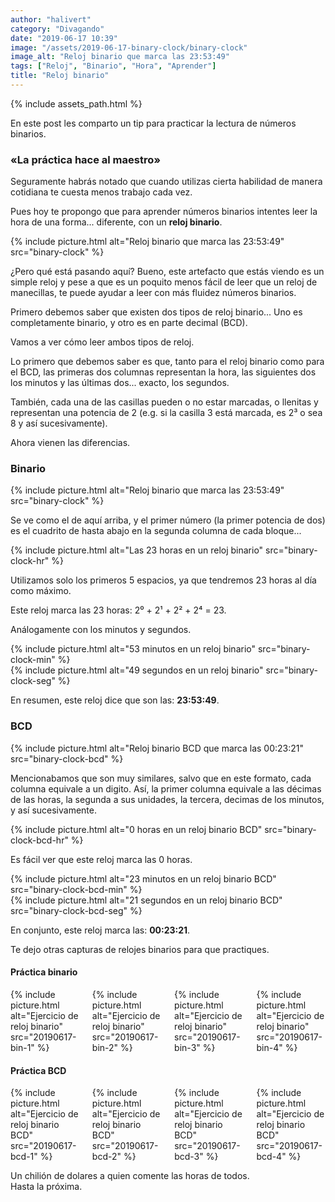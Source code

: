 ```yaml
---
author: "halivert"
category: "Divagando"
date: "2019-06-17 10:39"
image: "/assets/2019-06-17-binary-clock/binary-clock"
image_alt: "Reloj binario que marca las 23:53:49"
tags: ["Reloj", "Binario", "Hora", "Aprender"]
title: "Reloj binario"
---
```


{% include assets_path.html %}

En este post les comparto un tip para practicar la lectura de números
binarios.

### «La práctica hace al maestro»
<!-- Seguir leyendo -->
Seguramente habrás notado que cuando utilizas cierta habilidad de manera
cotidiana te cuesta menos trabajo cada vez.

Pues hoy te propongo que para aprender números binarios intentes leer la hora
de una forma... diferente, con un **reloj binario**.

<article>
  {%
    include picture.html
      alt="Reloj binario que marca las 23:53:49"
      src="binary-clock"
  %}
</article>

¿Pero qué está pasando aquí? Bueno, este artefacto que estás viendo es un
simple reloj y pese a que es un poquito menos fácil de leer que un reloj de
manecillas, te puede ayudar a leer con más fluidez números binarios.

Primero debemos saber que existen dos tipos de reloj binario... Uno es
completamente binario, y otro es en parte decimal (BCD).

Vamos a ver cómo leer ambos tipos de reloj.

Lo primero que debemos saber es que, tanto para el reloj binario como para el
BCD, las primeras dos columnas representan la hora, las siguientes dos los
minutos y las últimas dos... exacto, los segundos.

También, cada una de las casillas pueden o no estar marcadas, o llenitas y
representan una potencia de 2 (e.g. si la casilla 3 está marcada, es 2³ o sea
8 y así sucesivamente).

Ahora vienen las diferencias.

### Binario
<article>
  {%
    include picture.html
      alt="Reloj binario que marca las 23:53:49"
      src="binary-clock"
  %}
</article>

Se ve como el de aquí arriba, y el primer número (la primer potencia de dos)
es el cuadrito de hasta abajo en la segunda columna de cada bloque...
<article class="columns">
  <div class="column">
    {%
      include picture.html
        alt="Las 23 horas en un reloj binario"
        src="binary-clock-hr"
    %}
  </div>
  <p class="column">
    Utilizamos solo los primeros 5 espacios, ya que tendremos 23 horas al día
    como máximo.
  </p>
</article>
Este reloj marca las 23 horas: 2⁰ + 2¹ + 2² + 2⁴ = 23.

Análogamente con los minutos y segundos.
<article class="columns">
  <div class="column">
    {%
      include picture.html
        alt="53 minutos en un reloj binario"
        src="binary-clock-min"
    %}
  </div>
  <div class="column">
    {%
      include picture.html
        alt="49 segundos en un reloj binario"
        src="binary-clock-seg"
    %}
  </div>
</article>

En resumen, este reloj dice que son las: **23:53:49**.

### BCD
<article>
  {%
    include picture.html
      alt="Reloj binario BCD que marca las 00:23:21"
      src="binary-clock-bcd"
  %}
</article>

Mencionabamos que son muy similares, salvo que en este formato, cada columna
equivale a un digito. Así, la primer columna equivale a las décimas de las
horas, la segunda a sus unidades, la tercera, decimas de los minutos, y así
sucesivamente.
<article class="columns">
  <div class="column">
    {%
      include picture.html
        alt="0 horas en un reloj binario BCD"
        src="binary-clock-bcd-hr"
    %}
  </div>
  <p class="column">
    Es fácil ver que este reloj marca las 0 horas.
  </p>
</article>

<article class="columns">
  <div class="column">
    {%
      include picture.html
        alt="23 minutos en un reloj binario BCD"
        src="binary-clock-bcd-min"
    %}
  </div>
  <div class="column">
    {%
      include picture.html
        alt="21 segundos en un reloj binario BCD"
        src="binary-clock-bcd-seg"
    %}
  </div>
</article>

En conjunto, este reloj marca las: **00:23:21**.

Te dejo otras capturas de relojes binarios para que practiques.

#### Práctica binario
<div class="columns is-multiline">
  <div class="column">
    {%
      include picture.html
        alt="Ejercicio de reloj binario"
        src="20190617-bin-1"
    %}
  </div>
  <div class="column">
    {%
      include picture.html
        alt="Ejercicio de reloj binario"
        src="20190617-bin-2"
    %}
  </div>
  <div class="column">
    {%
      include picture.html
        alt="Ejercicio de reloj binario"
        src="20190617-bin-3"
    %}
  </div>
  <div class="column">
    {%
      include picture.html
        alt="Ejercicio de reloj binario"
        src="20190617-bin-4"
    %}
  </div>
</div>

#### Práctica BCD
<div class="columns is-multiline">
  <div class="column">
    {%
      include picture.html
        alt="Ejercicio de reloj binario BCD"
        src="20190617-bcd-1"
    %}
  </div>
  <div class="column">
    {%
      include picture.html
        alt="Ejercicio de reloj binario BCD"
        src="20190617-bcd-2"
    %}
  </div>
  <div class="column">
    {%
      include picture.html
        alt="Ejercicio de reloj binario BCD"
        src="20190617-bcd-3"
    %}
  </div>
  <div class="column">
    {%
      include picture.html
        alt="Ejercicio de reloj binario BCD"
        src="20190617-bcd-4"
    %}
  </div>
</div>

Un chilión de dolares a quien comente las horas de todos.<br>
Hasta la próxima.
